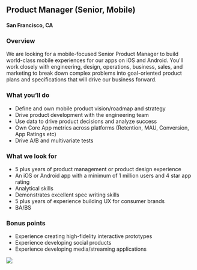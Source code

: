 ## Product Manager (Senior, Mobile)
#### San Francisco, CA

### Overview
We are looking for a mobile-focused Senior Product Manager to build world-class mobile experiences for our apps on iOS and Android. You'll work closely with engineering, design, operations, business, sales, and marketing to break down complex problems into goal-oriented product plans and specifications that will drive our business forward.

### What you’ll do
+	Define and own mobile product vision/roadmap and strategy
+	Drive product development with the engineering team
+	Use data to drive product decisions and analyze success
+	Own Core App metrics across platforms (Retention, MAU, Conversion, App Ratings etc)
+	Drive A/B and multivariate tests

### What we look for
+	5 plus years of product management or product design experience
+	An iOS or Android app with a minimum of 1 million users and 4 star app rating
+	Analytical skills
+	Demonstrates excellent spec writing skills
+	5 plus years of experience building UX for consumer brands
+	BA/BS

### Bonus points
+	Experience creating high-fidelity interactive prototypes
+	Experience developing social products
+	Experience developing media/streaming applications


[<img src='https://dabuttonfactory.com/button.png?t=Learn+More&f=Calibri-Bold&ts=24&tc=fff&hp=20&vp=8&c=5&bgt=unicolored&bgc=29aafe'>](https://letsrockit.co/jobs/vhviasbuvg-product-manager-senior-mobile)
